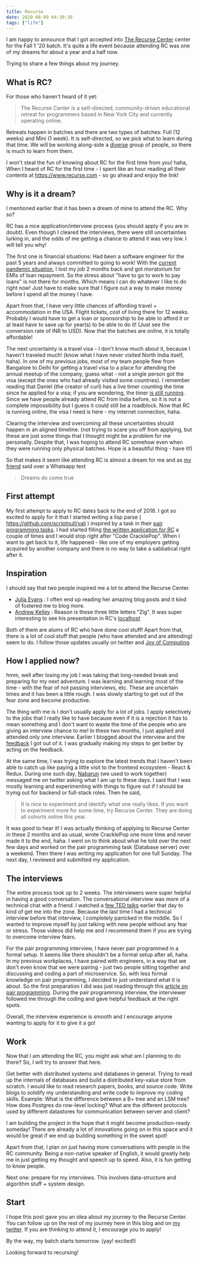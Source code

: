 ```yaml
---
title: Recurse
date: 2020-08-09 04:39:39
tags: ["life"]
---
```


I am happy to announce that I got accepted into [The Recurse Center](https://www.recurse.com/) center for the Fall 1 '20 batch. It's quite a life event because attending RC was one of my dreams for about a year and a half now.

Trying to share a few things about my journey.

## What is RC?
For those who haven't heard of it yet:

> The Recurse Center is a self-directed, community-driven educational retreat for programmers based in New York City and currently operating online.

Retreats happen in batches and there are two types of batches: Full (12 weeks) and Mini (1 week). It is self-directed, so we pick what to learn during that time. We will be working along-side a [diverse](https://www.recurse.com/diversity) group of people, so there is much to learn from them.

I won't steal the fun of knowing about RC for the first time from you! haha, When I heard of RC for the first time - I spent like an hour reading all their contents at https://www.recurse.com - so go ahead and enjoy the link!

## Why is it a dream?
I mentioned earlier that it has been a dream of mine to attend the RC. Why so?

RC has a nice application/interview process (you should apply if you are in doubt). Even though I cleared the interviews, there were still uncertainties lurking in, and the odds of me getting a chance to attend it was very low. I will tell you why!

The first one is financial situations: Had been a software engineer for the past 5 years and always committed to going to work! With the [current pandemic situation](https://en.wikipedia.org/wiki/Coronavirus_disease_2019), I lost my job 2 months back and got moratorium for EMIs of loan repayment. So the stress about "have to go to work to pay loans" is not there for months. Which means I can do whatever I like to do right now! Just have to make sure that I figure out a way to make money before I spend all the money I have.

Apart from that, I have very little chances of affording travel + accommodation in the USA. Flight tickets, cost of living there for 12 weeks. Probably I would have to get a loan or sponsorship to be able to afford it or at least have to save up for year(s) to be able to do it! (Just see the conversion rate of INR to USD). Now that the batches are online, it is totally affordable!

The next uncertainty is a travel visa - I don't know much about it, because I haven't traveled much! (know what I have never visited North India itself, haha). In one of my previous jobs, most of my team people flew from Bangalore to Delhi for getting a travel visa to a place for attending the annual meetup of the company, guess what - not a single person got the visa (except the ones who had already visited some countries). I remember reading that Daniel (the creator of curl) has a live timer counting the time since he applied for a visa; if you are wondering, the timer [is still running](https://daniel.haxx.se/us-visa.html). Since we have people already attend RC from India before, so it is not a complete impossibility but I guess it could still be a roadblock. Now that RC is running online, the visa I need is here - my internet connection, haha.

Clearing the interview and overcoming all these uncertainties should happen in an aligned timeline. (not trying to scare you off from applying, but these are just some things that I thought might be a problem for me personally. Despite that, I was hoping to attend RC somehow even when they were running only physical batches. Hope is a beautiful thing - have it!)

So that makes it seem like attending RC is almost a dream for me and as [my friend](https://twitter.com/riturajcse) said over a Whatsapp text

> Dreams do come true

## First attempt
My first attempt to apply to RC dates back to the end of 2018. I got so excited to apply for it that I started writing a lisp parse ( https://github.com/scriptnull/yali ) inspired by a task in their [pair programming tasks](https://www.recurse.com/pairing-tasks). I had started filling [the written application for RC](https://www.recurse.com/apply/retreat) a couple of times and I would stop right after "Code CracklePop". When I want to get back to it, life happened - like one of my employers getting acquired by another company and there is no way to take a sabbatical right after it.

## Inspiration
I should say that two people inspired me a lot to attend the Recurse Center.

- [Julia Evans](https://jvns.ca/) : I often end up reading her amazing blog posts and it kind of fostered me to blog more.
- [Andrew Kelley](https://andrewkelley.me/) : Reason is these three little letters "Zig". It was super interesting to see his presentation in RC's [localhost](https://www.recurse.com/events/localhost-andrew-kelley)

Both of them are alums of RC who have done cool stuff! Apart from that, there is a lot of cool stuff that people (who have attended and are attending) seem to do. I follow those updates usually on twitter and [Joy of Computing](https://joy.recurse.com/).

## How I applied now?
hmm, well after losing my job I was taking that long-needed break and preparing for my next adventure. I was learning and learning most of the time - with the fear of not passing interviews, etc. These are uncertain times and it has been a little rough. I was slowly starting to get out of the fear zone and become productive.

The thing with me is I don't usually apply for a lot of jobs. I apply selectively to the jobs that I really like to have because even if it is a rejection it has to mean something and I don't want to waste the time of the people who are giving an interview chance to me! In these two months, I just applied and attended only one interview. Earlier I blogged about the interview and the [feedback](/blog/first-feedback/) I got out of it. I was gradually making my steps to get better by acting on the feedback.

At the same time, I was trying to explore the latest trends that I haven't been able to catch up like paying a little visit to the frontend ecosystem - React & Redux. During one such day, [Nabarun](https://twitter.com/theonlynabarun) (we used to work together) messaged me on twitter asking what I am up to these days. I said that I was mostly learning and experimenting with things to figure out if I should be trying out for backend or full-stack roles. Then he said,

> It is nice to experiment and identify what one really likes. If you want to experiment more for some time, try Recurse Center. They are doing all cohorts online this year.

It was good to hear it! I was actually thinking of applying to Recurse Center in these 2 months and as usual, wrote CracklePop one more time and never made it to the end, haha. I went on to think about what he told over the next few days and worked on the pair programming task (Database server) over a weekend. Then there I was writing my application for one full Sunday. The next day, I reviewed and submitted my application.


## The interviews
The entire process took up to 2 weeks. The interviewers were super helpful in having a good conversation. The conversational interview was more of a technical chat with a friend. I watched a [few TED talks](https://www.ted.com/playlists/352/talks_to_watch_before_a_job_in) earlier that day to kind of get me into the zone. Because the last time I had a technical interview before that interview, I completely panicked in the middle. So I wanted to improve myself by just talking with new people without any fear or stress. Those videos did help me and I recommend them if you are trying to overcome interview fears.

For the pair programming interview, I have never pair programmed in a formal setup. It seems like there shouldn't be a formal setup after all, haha. In my previous workplaces, I have paired with engineers, in a way that we don't even know that we were pairing - just two people sitting together and discussing and coding a part of microservice. So, with less formal knowledge on pair programming, I decided to just understand what it is about. So the first preparation I did was just reading through this [article on pair programming](https://martinfowler.com/articles/on-pair-programming.html). During the pair programming interview, the interviewer followed me through the coding and gave helpful feedback at the right spots.

Overall, the interview experience is smooth and I encourage anyone wanting to apply for it to give it a go!

## Work
Now that I am attending the RC, you might ask what am I planning to do there? So, I will try to answer that here.

Get better with distributed systems and databases in general. Trying to read up the internals of databases and build a distributed key-value store from scratch. I would like to read research papers, books, and source code. Write blogs to solidify my understanding and write code to improve my coding skills. Example: What is the difference between a B+ tree and an LSM tree? How does Postgres do row-level locking? What are the different protocols used by different datastores for communication between server and client?

I am building the project in the hope that it might become production-ready someday! There are already a lot of innovations going on in this space and it would be great if we end up building something in the sweet spot!

Apart from that, I plan on just having more conversations with people in the RC community. Being a non-native speaker of English, it would greatly help me in just getting my thought and speech up to speed. Also, it is fun getting to know people.

Next one: prepare for my interviews. This involves data-structure and algorithm stuff + system design.

## Start
I hope this post gave you an idea about my journey to the Recurse Center. You can follow up on the rest of my journey here in this blog and on [my twitter](https://twitter.com/scriptnull). If you are thinking to attend it, I encourage you to apply!

By the way, my batch starts tomorrow. (yay! excited!) 

Looking forward to recursing!
